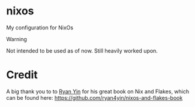 # nixos
My configuration for NixOs

> [!WARNING]
> Not intended to be used as of now. Still heavily worked upon.

# Credit
A big thank you to to [Ryan Yin](https://github.com/ryan4yin) for his great book on Nix and Flakes, which can be found here: https://github.com/ryan4yin/nixos-and-flakes-book

